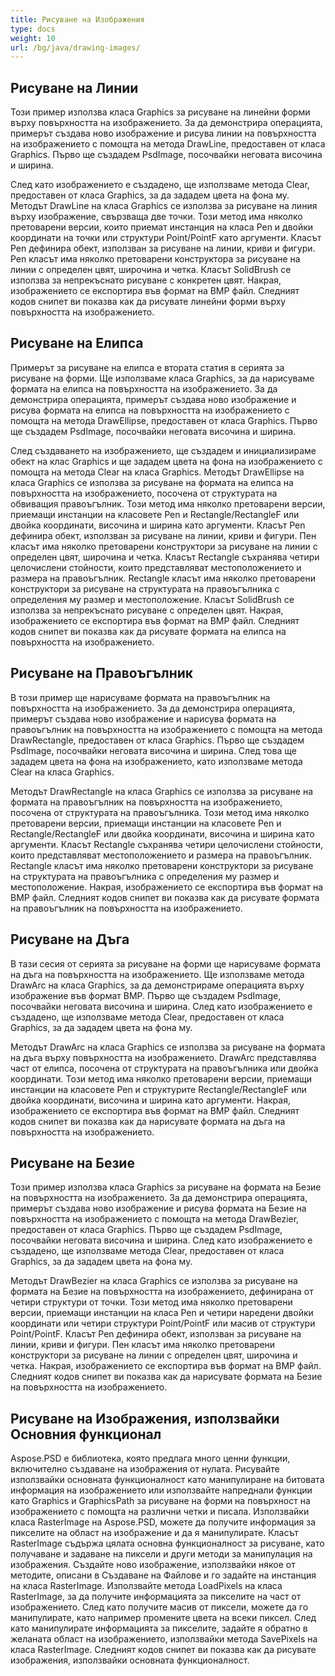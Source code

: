 ```yaml
---
title: Рисуване на Изображения
type: docs
weight: 10
url: /bg/java/drawing-images/
---
```


## **Рисуване на Линии**
Този пример използва класа Graphics за рисуване на линейни форми върху повърхността на изображението. За да демонстрира операцията, примерът създава ново изображение и рисува линии на повърхността на изображението с помощта на метода DrawLine, предоставен от класа Graphics. Първо ще създадем PsdImage, посочвайки неговата височина и ширина.

След като изображението е създадено, ще използваме метода Clear, предоставен от класа Graphics, за да зададем цвета на фона му. Методът DrawLine на класа Graphics се използва за рисуване на линия върху изображение, свързваща две точки. Този метод има няколко претоварени версии, които приемат инстанция на класа Pen и двойки координати на точки или структури Point/PointF като аргументи. Класът Pen дефинира обект, използван за рисуване на линии, криви и фигури. Pen класът има няколко претоварени конструктора за рисуване на линии с определен цвят, широчина и четка. Класът SolidBrush се използва за непрекъснато рисуване с конкретен цвят. Накрая, изображението се експортира във формат на BMP файл. Следният кодов снипет ви показва как да рисувате линейни форми върху повърхността на изображението.

## **Рисуване на Елипса**
Примерът за рисуване на елипса е втората статия в серията за рисуване на форми. Ще използваме класа Graphics, за да нарисуваме формата на елипса на повърхността на изображението. За да демонстрира операцията, примерът създава ново изображение и рисува формата на елипса на повърхността на изображението с помощта на метода DrawEllipse, предоставен от класа Graphics. Първо ще създадем PsdImage, посочвайки неговата височина и ширина.

След създаването на изображението, ще създадем и инициализираме обект на клас Graphics и ще зададем цвета на фона на изображението с помощта на метода Clear на класа Graphics. Методът DrawEllipse на класа Graphics се използва за рисуване на формата на елипса на повърхността на изображението, посочена от структурата на обвиващия правоъгълник. Този метод има няколко претоварени версии, приемащи инстанции на класовете Pen и Rectangle/RectangleF или двойка координати, височина и ширина като аргументи. Класът Pen дефинира обект, използван за рисуване на линии, криви и фигури. Пен класът има няколко претоварени конструктори за рисуване на линии с определен цвят, широчина и четка. Класът Rectangle съхранява четири целочислени стойности, които представляват местоположението и размера на правоъгълник. Rectangle класът има няколко претоварени конструктори за рисуване на структурата на правоъгълника с определения му размер и местоположение. Класът SolidBrush се използва за непрекъснато рисуване с определен цвят. Накрая, изображението се експортира във формат на BMP файл. Следният кодов снипет ви показва как да рисувате формата на елипса на повърхността на изображението.

## **Рисуване на Правоъгълник**
В този пример ще нарисуваме формата на правоъгълник на повърхността на изображението. За да демонстрира операцията, примерът създава ново изображение и нарисува формата на правоъгълник на повърхността на изображението с помощта на метода DrawRectangle, предоставен от класа Graphics. Първо ще създадем PsdImage, посочвайки неговата височина и ширина. След това ще зададем цвета на фона на изображението, като използваме метода Clear на класа Graphics.

Методът DrawRectangle на класа Graphics се използва за рисуване на формата на правоъгълник на повърхността на изображението, посочена от структурата на правоъгълника. Този метод има няколко претоварени версии, приемащи инстанции на класовете Pen и Rectangle/RectangleF или двойка координати, височина и ширина като аргументи. Класът Rectangle съхранява четири целочислени стойности, които представляват местоположението и размера на правоъгълник. Rectangle класът има няколко претоварени конструктори за рисуване на структурата на правоъгълника с определения му размер и местоположение. Накрая, изображението се експортира във формат на BMP файл. Следният кодов снипет ви показва как да рисувате формата на правоъгълник на повърхността на изображението.

## **Рисуване на Дъга**
В тази сесия от серията за рисуване на форми ще нарисуваме формата на дъга на повърхността на изображението. Ще използваме метода DrawArc на класа Graphics, за да демонстрираме операцията върху изображение във формат BMP. Първо ще създадем PsdImage, посочвайки неговата височина и ширина. След като изображението е създадено, ще използваме метода Clear, предоставен от класа Graphics, за да зададем цвета на фона му.

Методът DrawArc на класа Graphics се използва за рисуване на формата на дъга върху повърхността на изображението. DrawArc представлява част от елипса, посочена от структурата на правоъгълника или двойка координати. Този метод има няколко претоварени версии, приемащи инстанции на класовете Pen и структурите Rectangle/RectangleF или двойка координати, височина и ширина като аргументи. Накрая, изображението се експортира във формат на BMP файл. Следният кодов снипет ви показва как да нарисувате формата на дъга на повърхността на изображението.

## **Рисуване на Безие**
Този пример използва класа Graphics за рисуване на формата на Безие на повърхността на изображението. За да демонстрира операцията, примерът създава ново изображение и рисува формата на Безие на повърхността на изображението с помощта на метода DrawBezier, предоставен от класа Graphics. Първо ще създадем PsdImage, посочвайки неговата височина и ширина. След като изображението е създадено, ще използваме метода Clear, предоставен от класа Graphics, за да зададем цвета на фона му.

Методът DrawBezier на класа Graphics се използва за рисуване на формата на Безие на повърхността на изображението, дефинирана от четири структури от точки. Този метод има няколко претоварени версии, приемащи инстанции на класа Pen и четири наредени двойки координати или четири структури Point/PointF или масив от структури Point/PointF. Класът Pen дефинира обект, използван за рисуване на линии, криви и фигури. Пен класът има няколко претоварени конструктори за рисуване на линии с определен цвят, широчина и четка. Накрая, изображението се експортира във формат на BMP файл. Следният кодов снипет ви показва как да нарисувате формата на Безие на повърхността на изображението.

## **Рисуване на Изображения, използвайки Основния функционал**
Aspose.PSD е библиотека, която предлага много ценни функции, включително създаване на изображения от нулата. Рисувайте използвайки основната функционалност като манипулиране на битовата информация на изображението или използвайте напреднали функции като Graphics и GraphicsPath за рисуване на форми на повърхност на изображението с помощта на различни четки и писала. Използвайки класа RasterImage на Aspose.PSD, можете да получите информация за пикселите на област на изображение и да я манипулирате. Класът RasterImage съдържа цялата основна функционалност за рисуване, като получаване и задаване на пиксели и други методи за манипулация на изображения. Създайте ново изображение, използвайки някое от методите, описани в Създаване на Файлове и го задайте на инстанция на класа RasterImage. Използвайте метода LoadPixels на класа RasterImage, за да получите информацията за пикселите на част от изображението. След като получите масив от пиксели, можете да го манипулирате, като например промените цвета на всеки пиксел. След като манипулирате информацията за пикселите, задайте я обратно в желаната област на изображението, използвайки метода SavePixels на класа RasterImage. Следният кодов снипет ви показва как да рисувате изображения, използвайки основната функционалност.